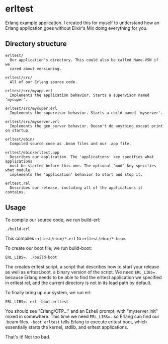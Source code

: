 # erltest

Erlang example application. I created this for myself to understand how an Erlang application goes without Elixir's Mix doing everything for you.

## Directory structure

```
erltest/
  Our application's directory. This could also be called Name-VSN if we
  cared about versioning.

erltest/src/
  All of our Erlang source code.

erltest/src/myapp.erl
  Implements the application behavior. Starts a supervisor named 'mysuper'.

erltest/src/mysuper.erl
  Implements the supervisor behavior. Starts a child named 'myserver'.

erltest/src/myserver.erl
  Implements the gen_server behavior. Doesn't do anything except print on startup.

erltest/ebin/
  Compiled source code as .beam files and our .app file.

erltest/ebin/erltest.app
  Describes our application. The 'applications' key specifies what applications
  must be started before this one. The optional 'mod' key specifies what module
  implements the 'application' behavior to start and stop it.

erltest.rel
  Describes our release, including all of the applications it contains.
```

## Usage

To compile our source code, we run build-erl:

```
./build-erl
```

This compiles `erltest/ebin/*.erl` to `erltest/ebin/*.beam`.

To create our boot file, we run build-boot:

```
ERL_LIBS=. ./build-boot
```

The creates erltest.script, a script that describes how to start your release as well as erltest.boot, a binary version of the script. We need `ERL_LIBS=.` because Erlang needs to be able to find the erltest application we specified in erltest.rel, and the current directory is not in its load path by default.

To finally bring up our system, we run erl:

```
ERL_LIBS=. erl -boot erltest
```

You should see "Erlang/OTP..." and an Eshell prompt, with "myserver init" mixed in somewhere. This time we need `ERL_LIBS=.` so Erlang can find our .beam files. `-boot erltest` tells Erlang to execute erltest.boot, which essentially starts the kernel, stdlib, and erltest applications.

That's it! Not too bad.

